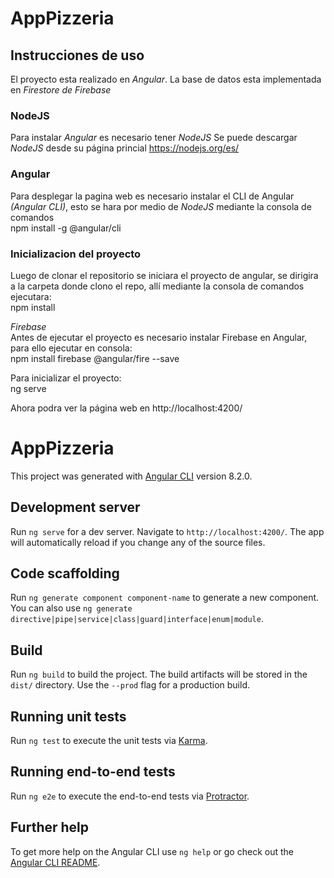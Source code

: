# AppPizzeria
## Instrucciones de uso
El proyecto esta realizado en *Angular*. La base de datos esta implementada en *Firestore de Firebase*
### NodeJS
Para instalar *Angular* es necesario tener *NodeJS*
Se puede descargar *NodeJS* desde su página princial https://nodejs.org/es/
### Angular
Para desplegar la pagina web es necesario instalar el CLI de Angular *(Angular CLI)*, esto se hara por medio de *NodeJS* mediante la consola de comandos  
npm install -g @angular/cli 
### Inicializacion del proyecto  
Luego de clonar el repositorio se iniciara el proyecto de angular, se dirigira a la carpeta donde clono el repo, allí mediante la consola de comandos ejecutara:  
npm install  

*Firebase*  
Antes de ejecutar el proyecto es necesario instalar Firebase en Angular, para ello ejecutar en consola:  
npm install firebase @angular/fire --save
  
Para inicializar el proyecto:  
ng serve  
  
Ahora podra ver la página web en http://localhost:4200/  

# AppPizzeria

This project was generated with [Angular CLI](https://github.com/angular/angular-cli) version 8.2.0.

## Development server

Run `ng serve` for a dev server. Navigate to `http://localhost:4200/`. The app will automatically reload if you change any of the source files.

## Code scaffolding

Run `ng generate component component-name` to generate a new component. You can also use `ng generate directive|pipe|service|class|guard|interface|enum|module`.

## Build

Run `ng build` to build the project. The build artifacts will be stored in the `dist/` directory. Use the `--prod` flag for a production build.

## Running unit tests

Run `ng test` to execute the unit tests via [Karma](https://karma-runner.github.io).

## Running end-to-end tests

Run `ng e2e` to execute the end-to-end tests via [Protractor](http://www.protractortest.org/).

## Further help

To get more help on the Angular CLI use `ng help` or go check out the [Angular CLI README](https://github.com/angular/angular-cli/blob/master/README.md).
